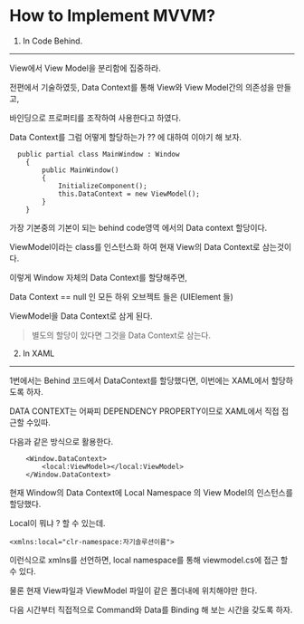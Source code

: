 How to Implement MVVM? 
===

1. In Code Behind.
---

View에서 View Model을 분리함에 집중하라.

전편에서 기술하였듯, Data Context를 통해 View와 View Model간의 의존성을 만들고, 

바인딩으로 프로퍼티를 조작하여 사용한다고 하였다.

Data Context를 그럼 어떻게 할당하는가 ?? 에 대하여 이야기 해 보자.

~~~
  public partial class MainWindow : Window
    {
        public MainWindow()
        {
            InitializeComponent();
            this.DataContext = new ViewModel();
        }
    }
~~~

가장 기본중의 기본이 되는 behind code영역 에서의 Data context 할당이다.

ViewModel이라는 class를 인스턴스화 하여 현재 View의 Data Context로 삼는것이다.

이렇게 Window 자체의 Data Context를 할당해주면,

Data Context == null 인 모든 하위 오브젝트 들은 (UIElement 들)

ViewModel을 Data Context로 삼게 된다.
> 별도의 할당이 있다면 그것을 Data Context로 삼는다.


2. In XAML
---

1번에서는 Behind 코드에서 DataContext를 할당했다면, 이번에는 XAML에서 할당하도록 하자.

DATA CONTEXT는 어짜피 DEPENDENCY PROPERTY이므로 XAML에서 직접 접근할 수있따.

다음과 같은 방식으로 활용한다.

~~~
    <Window.DataContext>
        <local:ViewModel></local:ViewModel>
    </Window.DataContext>
~~~

현재 Window의 Data Context에 Local Namespace 의 View Model의 인스턴스를 할당했다.

Local이 뭐냐 ? 할 수 있는데.

~~~
<xmlns:local="clr-namespace:자기솔루션이름">
~~~
이런식으로 xmlns를 선언하면, local namespace를 통해 viewmodel.cs에 접근 할 수 있다.

물론 현재 View파일과 ViewModel 파일이 같은 폴더내에 위치해야만 한다.

다음 시간부터 직접적으로 Command와 Data를 Binding 해 보는 시간을 갖도록 하자.

